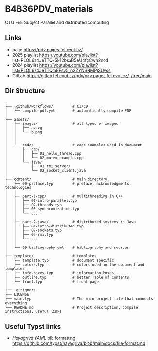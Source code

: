 # B4B36PDV_materials
CTU FEE Subject Parallel and distributed computing 

## Links
- page <https://pdv.pages.fel.cvut.cz/>
- 2025 playlist <https://youtube.com/playlist?list=PLQL6z4JeTTQk5k12bsaB5eU4fgCwh2ncd>
- 2024 playlist <https://youtube.com/playlist?list=PLQL6z4JeTTQmEFsy5_n2ZYNSNMPjSUyss>
- GitLab <https://gitlab.fel.cvut.cz/pdv/pdv.pages.fel.cvut.cz/-/tree/main>

## Dir Structure
```
.
├── .github/workflows/         # CI/CD
│   └── compile-pdf.yml        # automatically compile PDF
│
├── assets/                    
│   ├── images/                # all types of images
│   │   ├── a.svg
│   │   └── b.png
│   │
│   │
│   └── code/                  # code examples used in document
│       ├── cpp/
│       │   ├── 01_hello_thread.cpp
│       │   └── 02_mutex_example.cpp
│       └── java/
│           ├── 01_rmi_server/
│           └── 02_socket_client.java
│
├── content/                   # main directory
│   ├── 00-preface.typ         # preface, acknowledgments, technologies
│   │
│   ├── part-1-cpp/            # multithreading in C++
│   │   ├── 01-intro-parallel.typ
│   │   ├── 02-threads.typ
│   │   ├── 03-synchronization.typ
│   │   └── ...
│   │
│   ├── part-2-java/           # distributed systems in Java
│   │   ├── 01-intro-distributed.typ
│   │   ├── 02-sockets.typ
│   │   ├── 03-rmi.typ
│   │   └── ...
│   │
│   └── 99-bibliography.yml    # bibliography and sources
│
├── template/                  # templates
│   ├── template.typ           # document specific
│   ├── colors.typ             # colors used in the document and templates
│   ├── info-boxes.typ         # information boxes
│   ├── outline.typ            # better Table of Contents  
│   └── front.typ              # front page
│
├── .gitignore                 
├── LICENSE                    
├── main.typ                   # The main project file that connects everything
└── README.md                  # Project description, compile instructions, useful links
```
<!-- ## Compilation Instructions
Download CTU font *Technika* from here: https://campuscvut.sharepoint.com/:f:/r/sites/inforek-ma/ma_GrafickyManual/Jednotny%20vizualni%20styl%20CVUT/Fonty?csf=1&web=1&e=pVrmQ4 (SSO login) and put it in `/assets/fonts/`.

Then compile using
```
typst watch main.typ --font-path ~/B4B36PDV_materials/assets/fonts
``` -->

## Useful Typst links
- *Hayagriva YAML* bib formatting <https://github.com/typst/hayagriva/blob/main/docs/file-format.md>